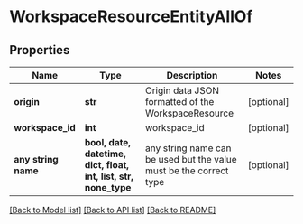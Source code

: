 # WorkspaceResourceEntityAllOf


## Properties
Name | Type | Description | Notes
------------ | ------------- | ------------- | -------------
**origin** | **str** | Origin data JSON formatted of the WorkspaceResource | [optional] 
**workspace_id** | **int** | workspace_id | [optional] 
**any string name** | **bool, date, datetime, dict, float, int, list, str, none_type** | any string name can be used but the value must be the correct type | [optional]

[[Back to Model list]](../README.md#documentation-for-models) [[Back to API list]](../README.md#documentation-for-api-endpoints) [[Back to README]](../README.md)



